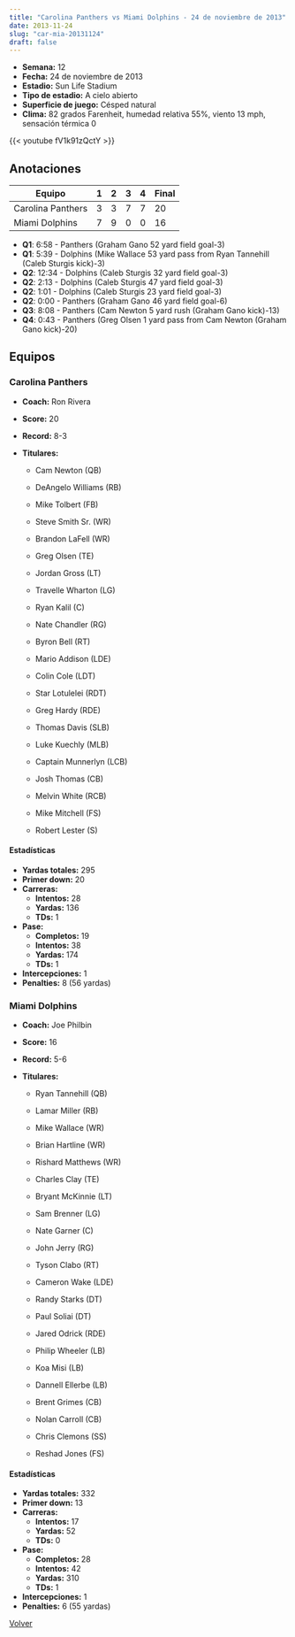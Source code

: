```yaml
---
title: "Carolina Panthers vs Miami Dolphins - 24 de noviembre de 2013"
date: 2013-11-24
slug: "car-mia-20131124"
draft: false
---
```


- **Semana:** 12
- **Fecha:** 24 de noviembre de 2013
- **Estadio:** Sun Life Stadium
- **Tipo de estadio:** A cielo abierto
- **Superficie de juego:** Césped natural
- **Clima:** 82 grados Farenheit, humedad relativa 55%, viento 13 mph, sensación térmica 0


{{< youtube fV1k91zQctY >}}


## Anotaciones
| Equipo | 1 | 2 | 3 | 4 | Final |
|--------|---|---|---|---|-------|
| Carolina Panthers  | 3 | 3 | 7 | 7  | 20 |
| Miami Dolphins  | 7 | 9 | 0 | 0  | 16 |
- **Q1**: 6:58 - Panthers (Graham Gano 52 yard field goal-3)
- **Q1**: 5:39 - Dolphins (Mike Wallace 53 yard pass from Ryan Tannehill (Caleb Sturgis kick)-3)
- **Q2**: 12:34 - Dolphins (Caleb Sturgis 32 yard field goal-3)
- **Q2**: 2:13 - Dolphins (Caleb Sturgis 47 yard field goal-3)
- **Q2**: 1:01 - Dolphins (Caleb Sturgis 23 yard field goal-3)
- **Q2**: 0:00 - Panthers (Graham Gano 46 yard field goal-6)
- **Q3**: 8:08 - Panthers (Cam Newton 5 yard rush (Graham Gano kick)-13)
- **Q4**: 0:43 - Panthers (Greg Olsen 1 yard pass from Cam Newton (Graham Gano kick)-20)


## Equipos


### Carolina Panthers
* **Coach:** Ron Rivera
* **Score:** 20
* **Record:** 8-3
* **Titulares:** 

  * Cam Newton (QB) 

  * DeAngelo Williams (RB) 

  * Mike Tolbert (FB) 

  * Steve Smith Sr. (WR) 

  * Brandon LaFell (WR) 

  * Greg Olsen (TE) 

  * Jordan Gross (LT) 

  * Travelle Wharton (LG) 

  * Ryan Kalil (C) 

  * Nate Chandler (RG) 

  * Byron Bell (RT) 

  * Mario Addison (LDE) 

  * Colin Cole (LDT) 

  * Star Lotulelei (RDT) 

  * Greg Hardy (RDE) 

  * Thomas Davis (SLB) 

  * Luke Kuechly (MLB) 

  * Captain Munnerlyn (LCB) 

  * Josh Thomas (CB) 

  * Melvin White (RCB) 

  * Mike Mitchell (FS) 

  * Robert Lester (S) 

#### Estadísticas
* **Yardas totales:** 295
* **Primer down:** 20
* **Carreras:**
  * **Intentos:** 28
  * **Yardas:** 136
  * **TDs:** 1
* **Pase:**
  * **Completos:** 19
  * **Intentos:** 38
  * **Yardas:** 174
  * **TDs:** 1
* **Intercepciones:** 1
* **Penalties:** 8 (56 yardas)

### Miami Dolphins
* **Coach:** Joe Philbin
* **Score:** 16
* **Record:** 5-6
* **Titulares:** 

  * Ryan Tannehill (QB) 

  * Lamar Miller (RB) 

  * Mike Wallace (WR) 

  * Brian Hartline (WR) 

  * Rishard Matthews (WR) 

  * Charles Clay (TE) 

  * Bryant McKinnie (LT) 

  * Sam Brenner (LG) 

  * Nate Garner (C) 

  * John Jerry (RG) 

  * Tyson Clabo (RT) 

  * Cameron Wake (LDE) 

  * Randy Starks (DT) 

  * Paul Soliai (DT) 

  * Jared Odrick (RDE) 

  * Philip Wheeler (LB) 

  * Koa Misi (LB) 

  * Dannell Ellerbe (LB) 

  * Brent Grimes (CB) 

  * Nolan Carroll (CB) 

  * Chris Clemons (SS) 

  * Reshad Jones (FS) 

#### Estadísticas
* **Yardas totales:** 332
* **Primer down:** 13
* **Carreras:**
  * **Intentos:** 17
  * **Yardas:** 52
  * **TDs:** 0
* **Pase:**
  * **Completos:** 28
  * **Intentos:** 42
  * **Yardas:** 310
  * **TDs:** 1
* **Intercepciones:** 1
* **Penalties:** 6 (55 yardas)


[Volver](/historia/2013)
